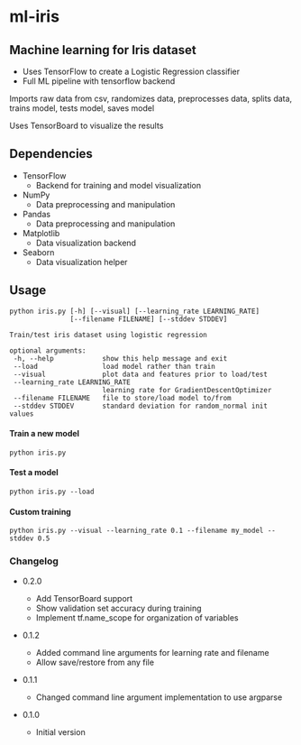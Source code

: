 # ml-iris

## Machine learning for Iris dataset
  - Uses TensorFlow to create a Logistic Regression classifier
  - Full ML pipeline with tensorflow backend

Imports raw data from csv, randomizes data, preprocesses data,
splits data, trains model, tests model, saves model

Uses TensorBoard to visualize the results

## Dependencies
+ TensorFlow
  * Backend for training and model visualization
+ NumPy
  * Data preprocessing and manipulation
+ Pandas
  * Data preprocessing and manipulation
+ Matplotlib
  * Data visualization backend
+ Seaborn
  * Data visualization helper

## Usage
```
python iris.py [-h] [--visual] [--learning_rate LEARNING_RATE]
               [--filename FILENAME] [--stddev STDDEV]

Train/test iris dataset using logistic regression

optional arguments:
 -h, --help            show this help message and exit
 --load                load model rather than train
 --visual              plot data and features prior to load/test
 --learning_rate LEARNING_RATE
                       learning rate for GradientDescentOptimizer
 --filename FILENAME   file to store/load model to/from
 --stddev STDDEV       standard deviation for random_normal init values
```

#### Train a new model
```
python iris.py
```

#### Test a model
```
python iris.py --load
```

#### Custom training
```
python iris.py --visual --learning_rate 0.1 --filename my_model --stddev 0.5
```

### Changelog
+ 0.2.0
  * Add TensorBoard support
  * Show validation set accuracy during training
  * Implement tf.name_scope for organization of variables

+ 0.1.2
  * Added command line arguments for learning rate and filename
  * Allow save/restore from any file

+ 0.1.1
  * Changed command line argument implementation to use argparse

+ 0.1.0
  * Initial version

